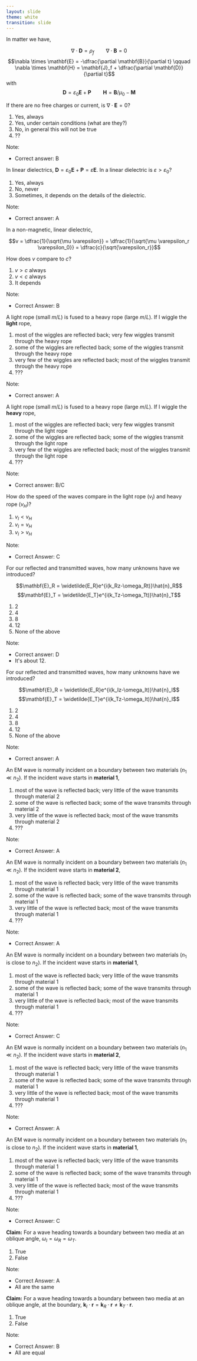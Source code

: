 ```yaml
---
layout: slide
theme: white
transition: slide
---
```


<section data-markdown>

In matter we have,

$$\nabla \cdot \mathbf{D} = \rho_f \qquad \nabla \cdot \mathbf{B} = 0$$
$$\nabla \times \mathbf{E} = -\dfrac{\partial \mathbf{B}}{\partial t} \qquad \nabla \times \mathbf{H} = \mathbf{J}_f + \dfrac{\partial \mathbf{D}}{\partial t}$$
with
$$\mathbf{D} = \varepsilon_0 \mathbf{E} + \mathbf{P} \qquad \mathbf{H} = \mathbf{B}/\mu_0 - \mathbf{M}$$

If there are no free charges or current, is $\nabla \cdot \mathbf{E} = 0$?

1. Yes, always
2. Yes, under certain conditions (what are they?)
3. No, in general this will not be true
4. ??

Note:
* Correct answer: B
</section>

<section data-markdown>

In linear dielectrics, $\mathbf{D} = \varepsilon_0\mathbf{E} + \mathbf{P} = \varepsilon \mathbf{E}.$ In a linear dielectric is $\varepsilon > \varepsilon_0$?

1. Yes, always
2. No, never
3. Sometimes, it depends on the details of the dielectric.

Note:
* Correct answer: A

</section>

<section data-markdown>

In a non-magnetic, linear dielectric,

$$v = \dfrac{1}{\sqrt{\mu \varepsilon}} = \dfrac{1}{\sqrt{\mu \varepsilon_r \varepsilon_0}} = \dfrac{c}{\sqrt{\varepsilon_r}}$$

How does $v$ compare to $c$?

1. $v>c$ always
2. $v<c$ always
3. It depends

Note:
* Correct Answer: B

</section>

<section data-markdown>

A light rope (small $m/L$) is fused to a heavy rope (large $m/L$). If I wiggle the **light** rope,

1. most of the wiggles are reflected back; very few wiggles transmit through the heavy rope
2. some of the wiggles are reflected back; some of the wiggles transmit through the heavy rope
3. very few of the wiggles are reflected back; most of the wiggles transmit through the heavy rope
4. ???

Note:
* Correct answer: A

</section>

<section data-markdown>

A light rope (small $m/L$) is fused to a heavy rope (large $m/L$). If I wiggle the **heavy** rope,

1. most of the wiggles are reflected back; very few wiggles transmit through the light rope
2. some of the wiggles are reflected back; some of the wiggles transmit through the light rope
3. very few of the wiggles are reflected back; most of the wiggles transmit through the light rope
4. ???

Note:
* Correct answer: B/C

</section>

<section data-markdown>

How do the speed of the waves compare in the light rope ($v_l$) and heavy rope ($v_H$)?

1. $v_l < v_H$
2. $v_l = v_H$
3. $v_l > v_H$

Note:
* Correct Answer: C

</section>

<section data-markdown>
For our reflected and transmitted waves, how many unknowns have we introduced?

$$\mathbf{E}_R = \widetilde{E_R}e^{i(k_Rz-\omega_Rt)}\hat{n}_R$$
$$\mathbf{E}_T = \widetilde{E_T}e^{i(k_Tz-\omega_Tt)}\hat{n}_T$$

1. 2
2. 4
3. 8
4. 12
5. None of the above

Note:
* Correct answer: D
* It's about 12.

</section>

<section data-markdown>
For our reflected and transmitted waves, how many unknowns have we introduced?

$$\mathbf{E}_R = \widetilde{E_R}e^{i(k_Iz-\omega_It)}\hat{n}_I$$
$$\mathbf{E}_T = \widetilde{E_T}e^{i(k_Tz-\omega_It)}\hat{n}_I$$

1. 2
2. 4
3. 8
4. 12
5. None of the above

Note:
* Correct answer: A

</section>

<section data-markdown>

An EM wave is normally incident on a boundary between two materials ($n_1 \ll n_2$). If the incident wave starts in **material 1**,

1. most of the wave is reflected back; very little of the wave transmits through material 2
2. some of the wave is reflected back; some of the wave transmits through material 2
3. very little of the wave is reflected back; most of the wave transmits through material 2
4. ???

Note:
* Correct Answer: A

</section>

<section data-markdown>

An EM wave is normally incident on a boundary between two materials ($n_1 \ll n_2$). If the incident wave starts in **material 2**,

1. most of the wave is reflected back; very little of the wave transmits through material 1
2. some of the wave is reflected back; some of the wave transmits through material 1
3. very little of the wave is reflected back; most of the wave transmits through material 1
4. ???

Note:
* Correct Answer: A

</section>

<section data-markdown>

An EM wave is normally incident on a boundary between two materials ($n_1$ is close to $n_2$). If the incident wave starts in **material 1**,

1. most of the wave is reflected back; very little of the wave transmits through material 1
2. some of the wave is reflected back; some of the wave transmits through material 1
3. very little of the wave is reflected back; most of the wave transmits through material 1
4. ???

Note:
* Correct Answer: C

</section>

<section data-markdown>

An EM wave is normally incident on a boundary between two materials ($n_1 \ll n_2$). If the incident wave starts in **material 2**,

1. most of the wave is reflected back; very little of the wave transmits through material 1
2. some of the wave is reflected back; some of the wave transmits through material 1
3. very little of the wave is reflected back; most of the wave transmits through material 1
4. ???

Note:
* Correct Answer: A

</section>

<section data-markdown>

An EM wave is normally incident on a boundary between two materials ($n_1$ is close to $n_2$). If the incident wave starts in **material 1**,

1. most of the wave is reflected back; very little of the wave transmits through material 1
2. some of the wave is reflected back; some of the wave transmits through material 1
3. very little of the wave is reflected back; most of the wave transmits through material 1
4. ???

Note:
* Correct Answer: C

</section>

<section data-markdown>

**Claim:** For a wave heading towards a boundary between two media at an oblique angle, $\omega_I = \omega_R = \omega_T$.

1. True
2. False

Note:
* Correct Answer: A
* All are the same

</section>

<section data-markdown>

**Claim:** For a wave heading towards a boundary between two media at an oblique angle, at the boundary, $\mathbf{k}_I\cdot\mathbf{r} = \mathbf{k}_R\cdot\mathbf{r} \neq \mathbf{k}_T\cdot\mathbf{r}$.

1. True
2. False

Note:
* Correct Answer: B
* All are equal

</section>
